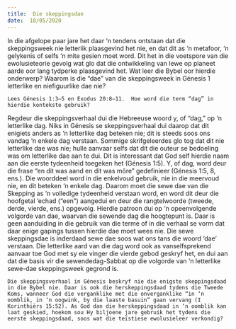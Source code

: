 ```yaml
---
title:  Die skeppingsdae
date:  18/05/2020
---
```


In die afgelope paar jare het daar ‘n tendens ontstaan dat die skeppingsweek nie letterlik plaasgevind het nie, en dat dit as ‘n metafoor, ‘n gelykenis of selfs ‘n mite gesien moet word. Dit het in die voetspore van die ewolusieteorie gevolg wat glo dat die ontwikkeling van lewe op planeet aarde oor lang tydperke plaasgevind het.  Wat leer die Bybel oor hierdie onderwerp? Waarom is die “dae” van die skeppingsweek in Génesis 1 letterlike en niefiguurlike dae nie?

`Lees Génesis 1:3–5 en Exodus 20:8–11.  Hoe word die term “dag” in hierdie kontekste gebruik?`

Regdeur die skeppingsverhaal dui die Hebreeuse woord y, of “dag,” op ‘n letterlike dag. Niks in Génesis se skeppingsverhaal dui daarop dat dit enigiets anders as ‘n letterlike dag beteken nie; dit is steeds soos ons vandag ‘n enkele dag verstaan.  Sommige skrifgeleerdes glo tog dat dit nie letterlike dae was nie;  hulle aanvaar selfs dat dit die outeur se bedoeling was om letterlike dae aan te dui. Dit is interessant dat God self hierdie naam aan die eerste tydeenheid toegeken het (Génesis 1:5). Y, of dag, word deur die frase “en dit was aand en dit was môre” gedefinieer (Génesis 1:5, 8, ens.).  Die woorddeel word in die enkelvoud gebruik, nie in die meervoud nie, en dit beteken ‘n enkele dag. Daarom moet die sewe dae van die Skepping as ‘n volledige tydeenheid verstaan word, en word dit deur die hoofgetal ’echad (“een”) aangedui en deur die rangtelwoorde (tweede, derde, vierde, ens.) opgevolg. Hierdie patroon dui op ‘n opeenvolgende volgorde van dae, waarvan die sewende dag die hoogtepunt is.  Daar is geen aanduiding in die gebruik van die terme of in die verhaal se vorm dat daar enige gapings tussen hierdie dae moet wees nie.  Die sewe skeppingsdae is inderdaad sewe dae soos wat ons tans die woord ‘dae’ verstaan. Die letterlike aard van die dag word ook as vanselfsprekend aanvaar toe God met sy eie vinger die vierde gebod geskryf het, en dui aan dat die basis vir die sewendedag-Sabbat op die volgorde van ‘n letterlike sewe-dae skeppingsweek gegrond is.

`Die skeppingsverhaal in Génesis beskryf nie die enigste skeppingsdaad in die Bybel nie. Daar is ook die herskeppingsdaad tydens die Tweede Koms, wanneer God die verganklike met die onverganklike “in ‘n oomblik, in ‘n oogwink, by die laaste basuin” gaan vervang (I Korinthiërs 15:52). As God dan die herskeppingsdaad in ‘n oomblik kan laat geskied, hoekom sou Hy biljoene jare gebruik het tydens die eerste skeppingsdaad, soos wat die teïstiese ewolusieleer verkondig?`